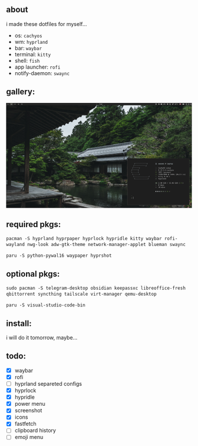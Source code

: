 ## about

i made these dotfiles for myself...

- os: `cachyos`
- wm: `hyprland`
- bar: `waybar`
- terminal: `kitty`
- shell: `fish`
- app launcher: `rofi`
- notify-daemon: `swaync`

## gallery:

![screenshot](Pictures/Screenshots/image.png)

## required pkgs:

```
pacman -S hyprland hyprpaper hyprlock hypridle kitty waybar rofi-wayland nwg-look adw-gtk-theme network-manager-applet blueman swaync
```

```
paru -S python-pywal16 waypaper hyprshot
```

## optional pkgs:

```
sudo pacman -S telegram-desktop obsidian keepassxc libreoffice-fresh qbittorrent syncthing tailscale virt-manager qemu-desktop
```

```
paru -S visual-studio-code-bin
```

## install:

i will do it tomorrow, maybe...

## todo:

- [x] waybar
- [x] rofi
- [ ] hyprland separeted configs
- [x] hyprlock
- [x] hypridle
- [x] power menu
- [x] screenshot
- [x] icons
- [x] fastfetch
- [ ] clipboard history
- [ ] emoji menu
